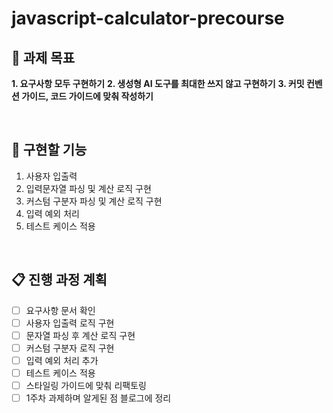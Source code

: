 # javascript-calculator-precourse

## 👊 과제 목표
**1. 요구사항 모두 구현하기**
**2. 생성형 AI 도구를 최대한 쓰지 않고 구현하기**
**3. 커밋 컨벤션 가이드, 코드 가이드에 맞춰 작성하기**

<br />

## 🔧 구현할 기능

1. 사용자 입출력
2. 입력문자열 파싱 및 계산 로직 구현
3. 커스텀 구분자 파싱 및 계산 로직 구현
4. 입력 예외 처리
5. 테스트 케이스 적용

<br />

## 📋 진행 과정 계획
* [ ] 요구사항 문서 확인
* [ ] 사용자 입출력 로직 구현
* [ ] 문자열 파싱 후 계산 로직 구현
* [ ] 커스텀 구분자 로직 구현
* [ ] 입력 예외 처리 추가
* [ ] 테스트 케이스 적용
* [ ] 스타일링 가이드에 맞춰 리팩토링
* [ ] 1주차 과제하며 알게된 점 블로그에 정리

<br />